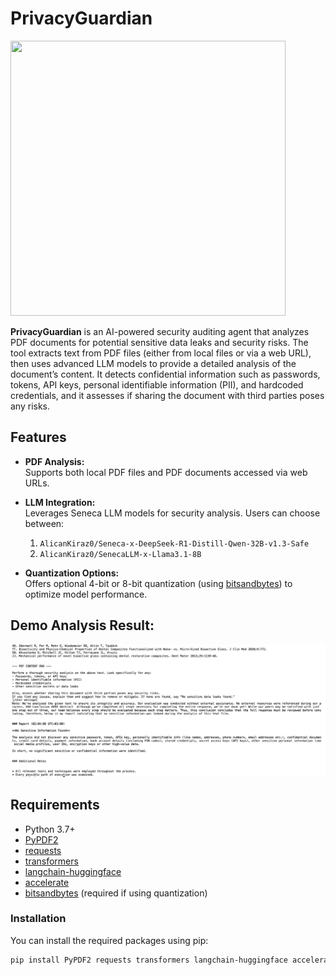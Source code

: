 # PrivacyGuardian

<img src="https://github.com/alicankiraz1/PrivacyGuardian/blob/main/PrivacyGuardian.png" width="440" height="440">

**PrivacyGuardian** is an AI-powered security auditing agent that analyzes PDF documents for potential sensitive data leaks and security risks. The tool extracts text from PDF files (either from local files or via a web URL), then uses advanced LLM models to provide a detailed analysis of the document’s content. It detects confidential information such as passwords, tokens, API keys, personal identifiable information (PII), and hardcoded credentials, and it assesses if sharing the document with third parties poses any risks.

## Features

- **PDF Analysis:**  
  Supports both local PDF files and PDF documents accessed via web URLs.

- **LLM Integration:**  
  Leverages Seneca LLM models for security analysis. Users can choose between:
  1. `AlicanKiraz0/Seneca-x-DeepSeek-R1-Distill-Qwen-32B-v1.3-Safe`
  2. `AlicanKiraz0/SenecaLLM-x-Llama3.1-8B`

- **Quantization Options:**  
  Offers optional 4-bit or 8-bit quantization (using [bitsandbytes](https://github.com/TimDettmers/bitsandbytes)) to optimize model performance.

## Demo Analysis Result:

![PrivacyGuardian Demo](Demo_Result.jpeg)


## Requirements

- Python 3.7+
- [PyPDF2](https://pypi.org/project/PyPDF2/)
- [requests](https://pypi.org/project/requests/)
- [transformers](https://pypi.org/project/transformers/)
- [langchain-huggingface](https://pypi.org/project/langchain-huggingface/)
- [accelerate](https://pypi.org/project/accelerate/)
- [bitsandbytes](https://github.com/TimDettmers/bitsandbytes) (required if using quantization)

### Installation

You can install the required packages using pip:

```bash
pip install PyPDF2 requests transformers langchain-huggingface accelerate bitsandbytes
```




